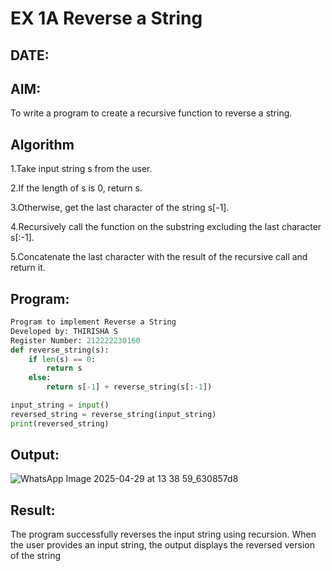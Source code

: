 # EX 1A Reverse a String
## DATE: 

## AIM:
To write a program to create a recursive function to reverse a string.

## Algorithm
1.Take input string s from the user.

2.If the length of s is 0, return s.

3.Otherwise, get the last character of the string s[-1].

4.Recursively call the function on the substring excluding the last character s[:-1].

5.Concatenate the last character with the result of the recursive call and return it.

## Program:
```python
Program to implement Reverse a String
Developed by: THIRISHA S
Register Number: 212222230160
def reverse_string(s):
    if len(s) == 0:  
        return s
    else:
        return s[-1] + reverse_string(s[:-1]) 

input_string = input()
reversed_string = reverse_string(input_string)
print(reversed_string)

```

## Output:

![WhatsApp Image 2025-04-29 at 13 38 59_630857d8](https://github.com/user-attachments/assets/aa09af96-db7f-4314-a405-88a1af65f348)


## Result:
The program successfully reverses the input string using recursion. When the user provides an input string, the output displays the reversed version of the string
